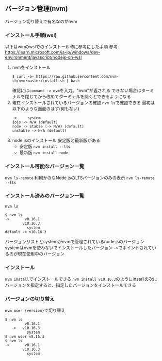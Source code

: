 ## バージョン管理(nvm)

バージョン切り替えで有名なのがnvm
### インストール手順(wsl)
以下はwinのwslでのインストール時に参考にした手順
参考: https://learn.microsoft.com/ja-jp/windows/dev-environment/javascript/nodejs-on-wsl

1. nvmをインストール
   ```
   $ curl -o- https://raw.githubusercontent.com/nvm-sh/nvm/master/install.sh | bash
   ```
   確認には`command -v nvm`を入力。"nvm"が返される
   できない場合はターミナルを閉じてから改めてターミナルを開くとできるようになる
2. 現在インストールされているバージョンの確認
    `nvm ls`で確認できる
    最初は以下のような画面のはず(何もない)
    ```
    ->     system
    iojs -> N/A (default)
    node -> stable (-> N/A) (default)
    unstable -> N/A (default)
    ```
3. node.jsのインストール
    安定版と最新版がある
    * 安定版
        `nvm install --lts`
    * 最新版
        `nvm install node`

### インストール可能なバージョン一覧
`nvm ls-remote`
利用かのなNode.jsのLTSバージョンのみの表示
`nvm ls-remote --lts`

### インストール済みのバージョン一覧
`nvm ls`
```
$ nvm ls
->       v8.16.1
        v10.16.3
          system
default -> v10.16.3
```
バージョンリストとsystemがnvmで管理されているnode.jsのバージョン
systemはnvmを使わないでインストールしたバージョン
`->`でポイントされているのが現在使用中のバージョン

### インストール
`nvm install`でインストールできる
`nvm install v10.16.3`のようにinstallの次にバージョンを指定すると、指定したバージョンをインストールできる

### バージョンの切り替え
`nvm user {version}`で切り替え
```
$ nvm ls
         v8.16.1
   ->   v10.16.3
          system
$ nvm user v8.16.1
$ nvm ls
->       v8.16.1
        v10.16.3
          system
```
